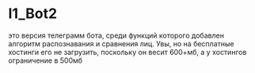 # I1_Bot2 
это версия телеграмм бота, среди функций которого добавлен алгоритм распознавания и сравнения лиц. Увы, но на бесплатные хостинги его не загрузить, поскольку он весит 600+мб, а у хостингов ограничение в 500мб 
